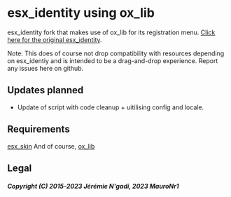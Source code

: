 # esx_identity using ox_lib
esx_identity fork that makes use of ox_lib for its registration menu. [Click here for the original esx_identity](https://github.com/esx-framework/esx_core/tree/main/%5Bcore%5D/esx_identity).

Note: This does of course not drop compatibility with resources depending on esx_identiy and is intended to be a drag-and-drop experience. Report any issues here on github.
## Updates planned
- Update of script with code cleanup + uitilising config and locale.
## Requirements

[esx_skin](https://github.com/esx-framework/esx_core/tree/main/%5Bcore%5D/esx_skin)
And of course, [ox_lib](https://github.com/overextended/ox_lib)

## Legal
##### Copyright (C) 2015-2023 Jérémie N'gadi, 2023 MauroNr1
